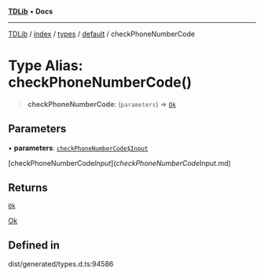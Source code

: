 [**TDLib**](../../../../../../README.md) • **Docs**

***

[TDLib](../../../../../../modules.md) / [index](../../../../../README.md) / [types](../../../README.md) / [default](../README.md) / checkPhoneNumberCode

# Type Alias: checkPhoneNumberCode()

> **checkPhoneNumberCode**: (`parameters`) => [`Ok`](Ok.md)

## Parameters

• **parameters**: [`checkPhoneNumberCode$Input`](checkPhoneNumberCode$Input.md)

[checkPhoneNumberCode$Input](checkPhoneNumberCode$Input.md)

## Returns

[`Ok`](Ok.md)

[Ok](Ok.md)

## Defined in

dist/generated/types.d.ts:94586
